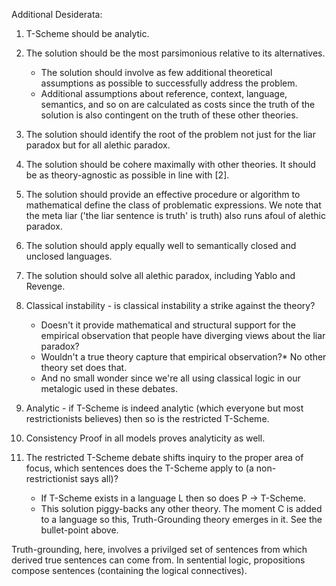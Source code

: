Additional Desiderata:

1. T-Scheme should be analytic.
1. The solution should be the most parsimonious relative to its alternatives. 
    * The solution should involve as few additional theoretical assumptions as possible to successfully address the problem.
    * Additional assumptions about reference, context, language, semantics, and so on are calculated as costs since the truth of the solution is also contingent on the truth of these other theories.
1. The solution should identify the root of the problem not just for the liar paradox but for all alethic paradox.
1. The solution should be cohere maximally with other theories. It should be as theory-agnostic as possible in line with [2].
1. The solution should provide an effective procedure or algorithm to mathematical define the class of problematic expressions.
    We note that the meta liar ('the liar sentence is truth' is truth) also runs afoul of alethic paradox.
1. The solution should apply equally well to semantically closed and unclosed languages.
1. The solution should solve all alethic paradox, including Yablo and Revenge.



1. Classical instability - is classical instability a strike against the theory? 
    * Doesn't it provide mathematical and structural support for the empirical observation that people have diverging views about the liar paradox?
    * Wouldn't a true theory capture that empirical observation?* No other theory set does that.
    * And no small wonder since we're all using classical logic in our metalogic used in these debates.
1. Analytic - if T-Scheme is indeed analytic (which everyone but most restrictionists believes) then so is the restricted T-Scheme.
1. Consistency Proof in all models proves analyticity as well.
1. The restricted T-Scheme debate shifts inquiry to the proper area of focus, which sentences does the T-Scheme apply to (a non-restrictionist says all)?
    * If T-Scheme exists in a language L then so does P -> T-Scheme.
    * This solution piggy-backs any other theory. The moment C is added to a language so this, Truth-Grounding theory emerges in it. See the bullet-point above.

Truth-grounding, here, involves a privilged set of sentences from which derived true sentences can come from. In sentential logic, propositions compose sentences (containing the logical connectives).